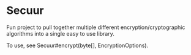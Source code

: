 # Secuur
Fun project to pull together multiple different encryption/cryptographic algorithms into a single easy to use library.

To use, see Secuur#encrypt(byte[], EncryptionOptions).
